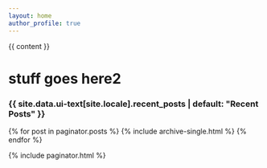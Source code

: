 ```yaml
---
layout: home
author_profile: true
---
```


{{ content }}

<h1> stuff goes here2</h1>

<h3 class="archive__subtitle">{{ site.data.ui-text[site.locale].recent_posts | default: "Recent Posts" }}</h3>

{% for post in paginator.posts %}
  {% include archive-single.html %}
{% endfor %}

{% include paginator.html %}



